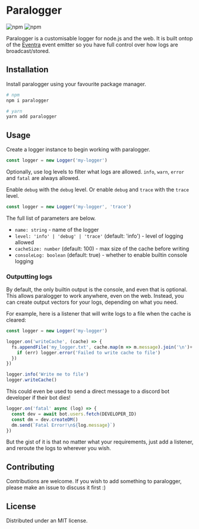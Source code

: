 # Paralogger

![npm](https://img.shields.io/npm/v/paralogger)
![npm](https://img.shields.io/npm/dm/paralogger)

Paralogger is a customisable logger for node.js and the web.
It is built ontop of the [Eventra](https://github.com/duxcore/eventra) event emitter so you have full control over how logs are broadcast/stored.

## Installation

Install paralogger using your favourite package manager.

```bash
# npm
npm i paralogger

# yarn
yarn add paralogger
```

## Usage

Create a logger instance to begin working with paralogger.

```ts
const logger = new Logger('my-logger')
```

Optionally, use log levels to filter what logs are allowed. `info`, `warn`, `error` and `fatal` are always allowed.

Enable `debug` with the `debug` level.
Or enable `debug` and `trace` with the `trace` level.

```ts
const logger = new Logger('my-logger', 'trace')
```

The full list of parameters are below.

- `name: string` - name of the logger
- `level: 'info' | 'debug' | 'trace'` (default: 'info') - level of logging allowed
- `cacheSize: number` (default: 100) - max size of the cache before writing
- `consoleLog: boolean` (default: true) - whether to enable builtin console logging

### Outputting logs

By default, the only builtin output is the console, and even that is optional.
This allows paralogger to work anywhere, even on the web.
Instead, you can create output vectors for your logs, depending on what you need.

For example, here is a listener that will write logs to a file when the cache is cleared:

```ts
const logger = new Logger('my-logger')

logger.on('writeCache', (cache) => {
  fs.appendFile('my_logger.txt', cache.map(m => m.message).join('\n')+'\n', 'utf8', (err) => {
    if (err) logger.error('Failed to write cache to file')
  })
})

logger.info('Write me to file')
logger.writeCache()
```

This could even be used to send a direct message to a discord bot developer if their bot dies!

```ts
logger.on('fatal' async (log) => {
  const dev = await bot.users.fetch(DEVELOPER_ID)
  const dm = dev.createDM()
  dm.send(`Fatal Error!\n${log.message}`)
})
```

But the gist of it is that no matter what your requirements, just add a listener, and reroute the logs to wherever you wish.

## Contributing

Contributions are welcome.
If you wish to add something to paralogger, please make an issue to discuss it first :)

## License

Distributed under an MIT license.
